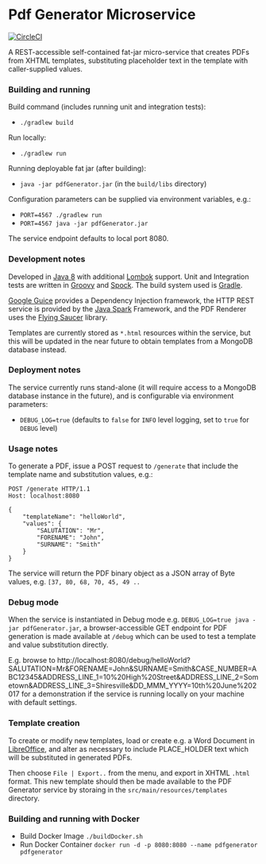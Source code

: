 # Pdf Generator Microservice

[![CircleCI](https://circleci.com/gh/noms-digital-studio/pdf-generator.svg?style=svg)](https://circleci.com/gh/noms-digital-studio/pdf-generator)

A REST-accessible self-contained fat-jar micro-service that creates PDFs from XHTML templates, substituting placeholder text in the template with caller-supplied values.

### Building and running

Build command (includes running unit and integration tests):

- `./gradlew build`

Run locally:

- `./gradlew run`

Running deployable fat jar (after building):

- `java -jar pdfGenerator.jar` (in the `build/libs` directory)

Configuration parameters can be supplied via environment variables, e.g.:

- `PORT=4567 ./gradlew run`
- `PORT=4567 java -jar pdfGenerator.jar`

The service endpoint defaults to local port 8080.

### Development notes

Developed in [Java 8](http://www.oracle.com/technetwork/java/javase/8-whats-new-2157071.html) with additional [Lombok](https://projectlombok.org/features/all) support. Unit and Integration tests are written in [Groovy](http://groovy-lang.org/documentation.html) and [Spock](http://spockframework.org/spock/docs/1.1/spock_primer.html). The build system used is [Gradle](https://docs.gradle.org/3.5/userguide/userguide.html).

[Google Guice](https://github.com/google/guice/wiki/Motivation) provides a Dependency Injection framework, the HTTP REST service is provided by the [Java Spark](http://sparkjava.com/documentation) Framework, and the PDF Renderer uses the [Flying Saucer](https://github.com/flyingsaucerproject/flyingsaucer/blob/master/README.md) library.

Templates are currently stored as `*.html` resources within the service, but this will be updated in the near future to obtain templates from a MongoDB database instead.

### Deployment notes

The service currently runs stand-alone (it will require access to a MongoDB database instance in the future), and is configurable via environment parameters:

- `DEBUG_LOG=true` (defaults to `false` for `INFO` level logging, set to `true` for `DEBUG` level)

### Usage notes

To generate a PDF, issue a POST request to `/generate` that include the template name and substitution values, e.g.:

```
POST /generate HTTP/1.1
Host: localhost:8080

{
	"templateName": "helloWorld",
	"values": {
		"SALUTATION": "Mr",
		"FORENAME": "John",
		"SURNAME": "Smith"
	}
}
```

The service will return the PDF binary object as a JSON array of Byte values, e.g. `[37, 80, 68, 70, 45, 49 ..`

### Debug mode

When the service is instantiated in Debug mode e.g. `DEBUG_LOG=true java -jar pdfGenerator.jar`, a browser-accessible GET endpoint for PDF generation is made available at `/debug` which can be used to test a template and value substitution directly.

E.g. browse to http://localhost:8080/debug/helloWorld?SALUTATION=Mr&FORENAME=John&SURNAME=Smith&CASE_NUMBER=ABC12345&ADDRESS_LINE_1=10%20High%20Street&ADDRESS_LINE_2=Sometown&ADDRESS_LINE_3=Shiresville&DD_MMM_YYYY=10th%20June%202017 for a demonstration if the service is running locally on your machine with default settings.

### Template creation

To create or modify new templates, load or create e.g. a Word Document in [LibreOffice](https://www.libreoffice.org/), and alter as necessary to include PLACE_HOLDER text which will be substituted in generated PDFs.

Then choose `File | Export..` from the menu, and export in XHTML `.html` format. This new template should then be made available to the PDF Generator service by storaing in the `src/main/resources/templates` directory.

### Building and running with Docker

- Build Docker Image `./buildDocker.sh`
- Run Docker Container `docker run -d -p 8080:8080 --name pdfgenerator pdfgenerator`
